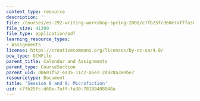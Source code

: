 ```yaml
---
content_type: resource
description: ''
file: /courses/es-292-writing-workshop-spring-2008/c7fb25fcd60e7afffa3078199408948a_MITES_292S08_ses8_9_asgn.pdf
file_size: 41399
file_type: application/pdf
learning_resource_types:
- Assignments
license: https://creativecommons.org/licenses/by-nc-sa/4.0/
ocw_type: OCWFile
parent_title: Calendar and Assignments
parent_type: CourseSection
parent_uid: d0601f52-ea35-11c2-a5e2-2d928a38ebe7
resourcetype: Document
title: 'Session 8 and 9: Microfiction'
uid: c7fb25fc-d60e-7aff-fa30-78199408948a
---
```

